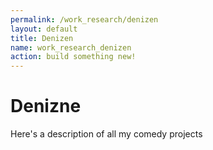 ```yaml
---
permalink: /work_research/denizen
layout: default
title: Denizen
name: work_research_denizen
action: build something new!
---
```

# Denizne

Here's a description of all my comedy projects